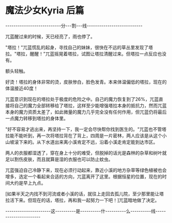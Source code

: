 # 魔法少女Kyria 后篇

---------------------------分---割---线---------------------------

兀蓝醒过来的时候，天已经亮了，雨也停了。

"塔拉！"兀蓝慌乱的起身，寻找自己的妹妹，很快在不远的草丛里发现了塔拉。"塔拉，醒醒！"兀蓝摇晃着塔拉，试图让塔拉清醒过来。但塔拉一点反应也没有。

额头轻触。

好烫！塔拉的身体非常的烫，皮肤惨白，脸色发青。本来体温偏低的塔拉，现在的体温接近40度！

兀蓝意识到现在的塔拉处于极度的危险之中。自己的魔力恢复到了26%，兀蓝直接将自己的魔力全部转移给了塔拉，这样至少能增强塔拉本身的抵抗力，然而兀蓝本身的魔力资质太差了，如此微量的魔力几乎完全没有任何作用，但兀蓝仍将最后一点魔力转移到塔拉的身体里。

"好不容易才逃出来，再坚持一下，我一定会尽快帮你找到医生的。"兀蓝也不管塔拉能不能听到，再一次将塔拉背在了背上，四周是一片密林，两人应该是从这个小山坡滚下来的。从下水道出来离小溪肯定不远，沿着小溪走肯定能到达市区。

两人的衣服都湿透了，穿在身上十分的难受，但脱掉的话光是森林的杂草和树叶就足以割伤皮肤，而且就算是湿的衣服也可以防止蚊虫。

兀蓝强迫自己冷静下来，现在必须行动起来，靠近小溪的地方杂草等绿色植被也会增多，选定一个看起来合适的方向，兀蓝离开了这里。根据恒星的位置，现在的时间大约是早上九点。

\[如果半天之内找不到河流或者小溪的话，就往上走回去孤儿院，至少那里能让塔拉活下来。但现在的话，塔拉，再和我一起努力一下吧！\]兀蓝暗地做了决定。

----------------------这----------是----------什----------么----------线----------------------

